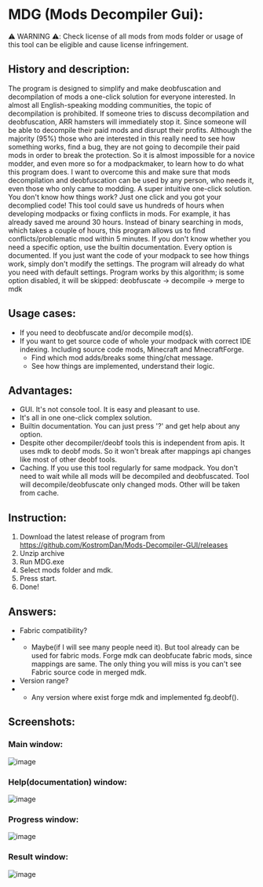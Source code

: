 # MDG (Mods Decompiler Gui):

⚠️ WARNING ⚠️: Check license of all mods from mods folder or usage of this tool can be eligible and cause license
infringement.

## History and description:

The program is designed to simplify and make deobfuscation and decompilation of mods a one-click solution for everyone
interested.
In almost all English-speaking modding communities, the topic of decompilation is prohibited. If someone tries to
discuss decompilation and deobfuscation, ARR hamsters will immediately stop it. Since someone will be able to decompile
their paid mods and disrupt their profits. Although the majority (95%) those who are interested in this really need to
see how something works, find a bug, they are not going to decompile their paid mods in order to break the protection.
So it is almost impossible for a novice modder, and even more so for a modpackmaker, to learn how to do what this
program does. I want to overcome this and make sure that mods decompilation and deobfuscation can be used by any person,
who needs it, even those who only came to modding. A super intuitive one-click solution. You don't know how things work?
Just one click and you got your decomplied code!
This tool could save us hundreds of hours when developing modpacks or fixing conflicts in mods. For example, it has
already saved me around 30 hours. Instead of binary searching in mods, which takes a couple of hours, this program
allows us to find conflicts/problematic mod within 5 minutes.
If you don't know whether you need a specific option, use the builtin documentation. Every option is documented.
If you just want the code of your modpack to see how things work, simply don't modify the settings. The program will
already do what you need with default settings.
Program works by this algorithm; is some option disabled, it will be skipped:
deobfuscate -> decompile -> merge to mdk

## Usage cases:

* If you need to deobfuscate and/or decompile mod(s).
* If you want to get source code of whole your modpack with correct IDE indexing. Including source code mods, Minecraft
  and MnecraftForge.
    * Find which mod adds/breaks some thing/chat message.
    * See how things are implemented, understand their logic.

## Advantages:

* GUI. It's not console tool. It is easy and pleasant to use.
* It's all in one one-click complex solution.
* Builtin documentation. You can just press '?' and get help about any option.
* Despite other decompiler/deobf tools this is independent from apis. It uses mdk to deobf mods. So it won't break after
  mappings api changes like most of other deobf tools.
* Caching. If you use this tool regularly for same modpack. You don't need to wait while all mods will be decompiled and deobfuscated. Tool will decompile/deobfuscate only changed mods. Other will be taken from cache.

## Instruction:

1. Download the latest release of program from https://github.com/KostromDan/Mods-Decompiler-GUI/releases
2. Unzip archive
2. Run MDG.exe
3. Select mods folder and mdk.
4. Press start.
5. Done!

## Answers:

* Fabric compatibility?
* * Maybe(if I will see many people need it). But tool already can be used for fabric mods. Forge mdk can deobfucate fabric mods, since mappings are same. The only thing you will miss is you can't see Fabric source code in merged mdk.
* Version range?
* * Any version where exist forge mdk and implemented fg.deobf().

## Screenshots:

### Main window:

![image](https://github.com/KostromDan/Mods-Decompiler-GUI/assets/90044015/53f29014-87bb-4014-b740-09f46c4888ba)

### Help(documentation) window:

![image](https://github.com/KostromDan/Mods-Decompiler-GUI/assets/90044015/ad540ae3-d935-4c20-9704-ad836f7f7bd8)

### Progress window:

![image](https://github.com/KostromDan/Mods-Decompiler-GUI/assets/90044015/7a7dcedb-2499-4896-a4d9-f5dbfbeec3b6)

### Result window:

![image](https://github.com/KostromDan/Mods-Decompiler-GUI/assets/90044015/fb55bcf7-8380-48b8-9e6c-682c79114a0f)


